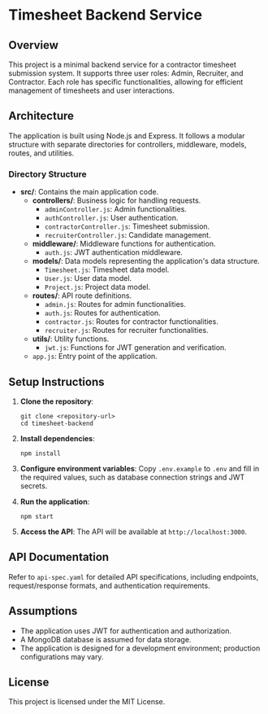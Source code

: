 # Timesheet Backend Service

## Overview
This project is a minimal backend service for a contractor timesheet submission system. It supports three user roles: Admin, Recruiter, and Contractor. Each role has specific functionalities, allowing for efficient management of timesheets and user interactions.

## Architecture
The application is built using Node.js and Express. It follows a modular structure with separate directories for controllers, middleware, models, routes, and utilities.

### Directory Structure
- **src/**: Contains the main application code.
  - **controllers/**: Business logic for handling requests.
    - `adminController.js`: Admin functionalities.
    - `authController.js`: User authentication.
    - `contractorController.js`: Timesheet submission.
    - `recruiterController.js`: Candidate management.
  - **middleware/**: Middleware functions for authentication.
    - `auth.js`: JWT authentication middleware.
  - **models/**: Data models representing the application's data structure.
    - `Timesheet.js`: Timesheet data model.
    - `User.js`: User data model.
    - `Project.js`: Project data model.
  - **routes/**: API route definitions.
    - `admin.js`: Routes for admin functionalities.
    - `auth.js`: Routes for authentication.
    - `contractor.js`: Routes for contractor functionalities.
    - `recruiter.js`: Routes for recruiter functionalities.
  - **utils/**: Utility functions.
    - `jwt.js`: Functions for JWT generation and verification.
  - `app.js`: Entry point of the application.

## Setup Instructions
1. **Clone the repository**:
   ```
   git clone <repository-url>
   cd timesheet-backend
   ```

2. **Install dependencies**:
   ```
   npm install
   ```

3. **Configure environment variables**:
   Copy `.env.example` to `.env` and fill in the required values, such as database connection strings and JWT secrets.

4. **Run the application**:
   ```
   npm start
   ```

5. **Access the API**:
   The API will be available at `http://localhost:3000`.

## API Documentation
Refer to `api-spec.yaml` for detailed API specifications, including endpoints, request/response formats, and authentication requirements.

## Assumptions
- The application uses JWT for authentication and authorization.
- A MongoDB database is assumed for data storage.
- The application is designed for a development environment; production configurations may vary.

## License
This project is licensed under the MIT License.